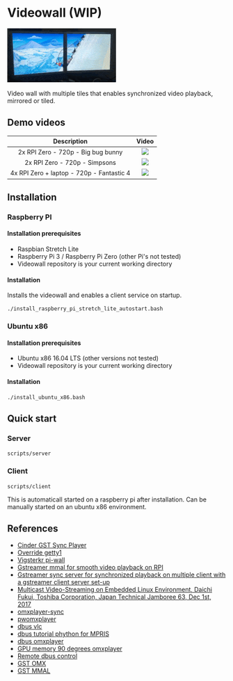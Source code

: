 # Videowall (WIP)

![2 monitor example](doc/example_2monitor.gif)

Video wall with multiple tiles that enables synchronized video playback, mirrored or tiled.

## Demo videos

| Description              |  Video                   |
:-------------------------:|:-------------------------:
2x RPI Zero - 720p - Big bug bunny | [![](https://i.ytimg.com/vi/J6anLNTHhKU/hqdefault.jpg?sqp=-oaymwEXCPYBEIoBSFryq4qpAwkIARUAAIhCGAE=&rs=AOn4CLAbHFzynnliHqYyTq_kqAnbEGeOMQ)](https://www.youtube.com/watch?v=J6anLNTHhKU&t=6s)
2x RPI Zero - 720p - Simpsons | [![](https://i.ytimg.com/vi/LbjiZv7XG90/hqdefault.jpg?sqp=-oaymwEXCPYBEIoBSFryq4qpAwkIARUAAIhCGAE=&rs=AOn4CLAJD6sVR5jl0S1Nh0xCmMs0TnJ5Cg)](https://www.youtube.com/watch?v=LbjiZv7XG90)
4x RPI Zero + laptop - 720p - Fantastic 4 | [![](https://i.ytimg.com/vi/6yAyf_zFOXs/hqdefault.jpg?sqp=-oaymwEXCPYBEIoBSFryq4qpAwkIARUAAIhCGAE=&rs=AOn4CLBUYEAAOIZw1AJAcohWJSlpyzUQDw)](https://www.youtube.com/watch?v=6yAyf_zFOXs)

## Installation

### Raspberry PI

#### Installation prerequisites

- Raspbian Stretch Lite
- Raspberry Pi 3 / Raspberry Pi Zero (other Pi's not tested)
- Videowall repository is your current working directory

#### Installation

Installs the videowall and enables a client service on startup.

```
./install_raspberry_pi_stretch_lite_autostart.bash
```

### Ubuntu x86

#### Installation prerequisites

- Ubuntu x86 16.04 LTS (other versions not tested)
- Videowall repository is your current working directory

#### Installation

```
./install_ubuntu_x86.bash
```

## Quick start

### Server

    scripts/server

### Client

    scripts/client

This is automaticall started on a raspberry pi after installation. Can be manually started on an ubuntu x86 environment.

## References

- [Cinder GST Sync Player](https://github.com/patrickFuerst/Cinder-GstVideoSyncPlayer)
- [Override getty1](https://raymii.org/s/tutorials/Run_software_on_tty1_console_instead_of_login_getty.html)
- [Vigsterkr pi-wall](https://github.com/vigsterkr/pi-wall)
- [Gstreamer mmal for smooth video playback on RPI](https://gstreamer.freedesktop.org/data/events/gstreamer-conference/2016/John%20Sadler%20-%20Smooth%20video%20on%20Raspberry%20Pi%20with%20gst-mmal%20(Lightning%20Talk).pdf)
- [Gstreamer sync server for synchronized playback on multiple client with a gstreamer client server set-up](https://github.com/ford-prefect/gst-sync-server)
- [Multicast Video-Streaming on Embedded Linux Environment, Daichi Fukui, Toshiba Corporation, Japan Technical Jamboree 63, Dec 1st, 2017](https://elinux.org/images/3/33/Multicast_jamboree63_fukui.pdf)
- [omxplayer-sync](https://github.com/turingmachine/omxplayer-sync)
- [pwomxplayer](https://github.com/JeffCost/pwomxplayer)
- [dbus vlc](https://wiki.videolan.org/DBus-spec/)
- [dbus tutorial phython for MPRIS](http://amhndu.github.io/Blog/python-dbus-mpris.html)
- [dbus omxplayer](https://github.com/popcornmix/omxplayer)
- [GPU memory 90 degrees omxplayer](https://github.com/popcornmix/omxplayer/issues/467)
- [Remote dbus control](https://stackoverflow.com/questions/10158684/connecting-to-dbus-over-tcp/13275973#13275973)
- [GST OMX](https://github.com/GStreamer/gst-omx)
- [GST MMAL](https://github.com/youviewtv/gst-mmal)
